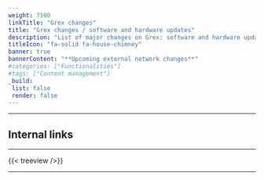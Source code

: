 ```yaml
---
weight: 7500
linkTitle: "Grex changes"
title: "Grex changes / software and hardware updates"
description: "List of major changes on Grex: software and hardware updates."
titleIcon: "fa-solid fa-house-chimney"
banner: true
bannerContent: "**Upcoming external network changes**"
#categories: ["Functionalities"]
#tags: ["Content management"]
_build:
 list: false
 render: false
---
```


---

<!--
This page is dedicated to the cluster updates: software, hardware, storage, ... etc.
-->

<!--
## Upcoming changes to Grex external network
---

> As you may know, for the last 12 years, Grex has been using Westgrid’s network (IPs and DNS names in .westgrid.ca, like grex.westgrid.ca, aurochs.westgrid.ca).

> This network is now being decommissioned, and we are migrating Grex’s external connection to UManitoba campus network. Grex’s new domain name will be __.hpc.umanitoba.ca__ . Grex continues to use the same CCDB user account credentials as before (that is, your Alliance or Compute Canada login/password).

> To minimize the impact on the users, migration will be rolling: we will first migrate some of the login nodes, then the rest of them. As of today, one new login node is available and uses the new UManitoba connection: __yak.hpc.umabitoba.ca__ . The yak login node should be available from both outside UManitoba campus and from the VPN. We would like you to test it by connecting to Grex using: 

{{< highlight bash >}}
ssh your-user-name@yak.hpc.umanitoba.ca 
{{< /highlight >}}

(Replace _your-user-name_ with your Alliance (Compute Canada) user name)

{{< alert type="warning" >}}
Please note that **yak** has **avx512** CPU architecture and if you have to use it for compiling your codes, they may not run on the "compute" partition that has older CPUs. Other than that, it should behave as any other old login node. The other nodes (tatanka, bison, aurochs, and the alias grex) will be migrated later this summer. 
{{< /alert >}}
-->

## Internal links
---

{{< treeview />}}

---

<!-- Changes and update:
* 
* Jan 2025: commented out old notice for network and avx512
*
-->
